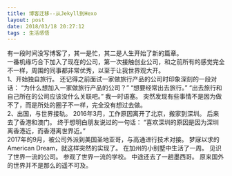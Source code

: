 ```yaml
---
title: 博客迁移--从Jekyll到Hexo
layout: post
date: 2018/03/18 20:27:12
tags : 生活感悟
---
```


有一段时间没写博客了，其一是忙，其二是人生开始了新的篇章。
<br/>
一番机缘巧合下加入了现在的公司，第一次接触创业公司，和之前所有的感觉完全不一样，周围的同事都非常优秀，以至于让我世界观大开。
<br/>
1、开始独自旅行。
还记得之前面试一家做旅行产品的公司时印象深刻的一段对话：
“为什么想加入一家做旅行产品的公司？”
“想要经常出去旅行。”
“出去旅行和自己所在的公司应该没什么关联吧。”
我一时语塞。
突然发现有些事情不是因为做不了，而是所处的圈子不一样，完全没有想过去做。
<br/>
2、出国，与世界接轨。
2016年3月，工作原因离开了北京，搬家到深圳。
后来去了香港和澳门。
终于想明白朋友说过的一句话：
“喜欢深圳的原因是因为深圳离香港近，而香港离世界近。”
<br/>
2017年的9月，被公司外派到美国圣地亚哥，与高通进行技术对接。
梦寐以求的 American Dream，就这样突然的实现了。
在加州的小别墅中生活了一周。
见识了世界一流的公司。
参观了世界一流的学校。
中途还去了一趟墨西哥。
原来国外的世界并不是那么的遥不可及。
<br/>
